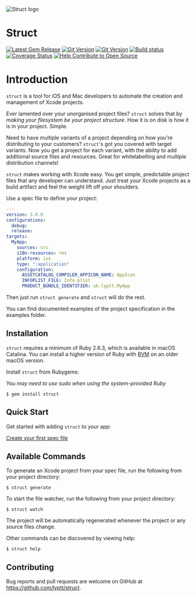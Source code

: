 ![Struct logo](https://s3.eu-central-1.amazonaws.com/struct.tools/images/StructLogo_Colour_Headline.png)

# Struct
[![Latest Gem Release](https://img.shields.io/gem/v/struct.svg)](https://rubygems.org/gems/struct) 
[![Git Version](https://img.shields.io/github/tag/lyptt/struct.svg)](https://github.com/lyptt/struct/releases/tag/4.0.1)
[![Git Version](https://img.shields.io/github/commits-since/lyptt/struct/4.0.1.svg)](https://github.com/lyptt/struct/commits/master)
[![Build status](https://api.travis-ci.org/lyptt/struct.svg?branch=master)](https://travis-ci.org/lyptt/struct)
[![Coverage Status](https://coveralls.io/repos/github/lyptt/struct/badge.svg)](https://coveralls.io/github/lyptt/struct)
[![Help Contribute to Open Source](https://www.codetriage.com/lyptt/struct/badges/users.svg)](https://www.codetriage.com/lyptt/struct)

# Introduction

`struct` is a tool for iOS and Mac developers to automate the creation and management of Xcode projects.

Ever lamented over your unorganised project files? `struct` solves that by _making your filesystem be your project structure_. How it is on disk is how it is in your project. Simple.

Need to have multiple variants of a project depending on how you're distributing to your customers? `struct`'s got you covered with target variants. Now you get a project for each variant, with the ability to add additional source files and resources. Great for whitelabelling and multiple distribution channels!

`struct` makes working with Xcode easy. You get simple, predictable project files that any developer can understand. Just treat your Xcode projects as a build artifact and feel the weight lift off your shoulders.

Use a spec file to define your project:

```yaml
---
version: 3.0.0
configurations:
  debug:
  release:
targets:
  MyApp:
    sources: src
    i18n-resources: res
    platform: ios
    type: ":application"
    configuration:
      ASSETCATALOG_COMPILER_APPICON_NAME: AppIcon
      INFOPLIST_FILE: Info.plist
      PRODUCT_BUNDLE_IDENTIFIER: uk.lyptt.MyApp
```

Then just run `struct generate` and `struct` will do the rest.

You can find documented examples of the project specification in the examples folder.

## Installation

`struct` requires a minimum of Ruby 2.6.3, which is available in macOS Catalina.
You can install a higher version of Ruby with [RVM](https://rvm.io/) on an older macOS version.

Install `struct` from Rubygems:

_You may need to use sudo when using the system-provided Ruby_

    $ gem install struct

## Quick Start

Get started with adding `struct` to your app:

[Create your first spec file](https://github.com/lyptt/struct/wiki/Quick-Start)

## Available Commands

To generate an Xcode project from your spec file, run the following from your project directory:

    $ struct generate

To start the file watcher, run the following from your project directory:

    $ struct watch
    
The project will be automatically regenerated whenever the project or any source files change.

Other commands can be discovered by viewing help:

    $ struct help

## Contributing

Bug reports and pull requests are welcome on GitHub at https://github.com/lyptt/struct.
